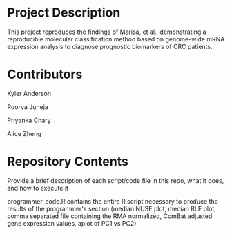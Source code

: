 # Project Description

This project reproduces the findings of Marisa, et al., demonstrating a reproducible molecular classification method based on genome-wide mRNA expression analysis to diagnose prognostic biomarkers of CRC patients. 

# Contributors

Kyler Anderson

Poorva Juneja

Priyanka Chary

Alice Zheng

# Repository Contents

Provide a brief description of each script/code file in this repo, what it does, and how to execute it

programmer_code.R contains the entire R script necessary to produce the results of the programmer's section (median NUSE plot, median RLE plot, comma separated file containing the RMA normalized, ComBat adjusted gene expression values, aplot of PC1 vs PC2)
